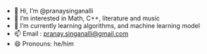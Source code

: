 - 👋 Hi, I’m @pranaysinganalli
- 👀 I’m interested in Math, C++, literature and music
- 🌱 I’m currently learning algorithms, and machine learning model
- 📫 Email : pranay.singanalli@gmail.com
- 😄 Pronouns: he/him
<!---
pranaysinganalli/pranaysinganalli is a ✨ special ✨ repository because its `README.md` (this file) appears on your GitHub profile.
You can click the Preview link to take a look at your changes.
--->
